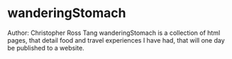 # wanderingStomach
Author: Christopher Ross Tang
wanderingStomach is a collection of html pages, that detail food and travel experiences I have had, that will one day be published to a website.

